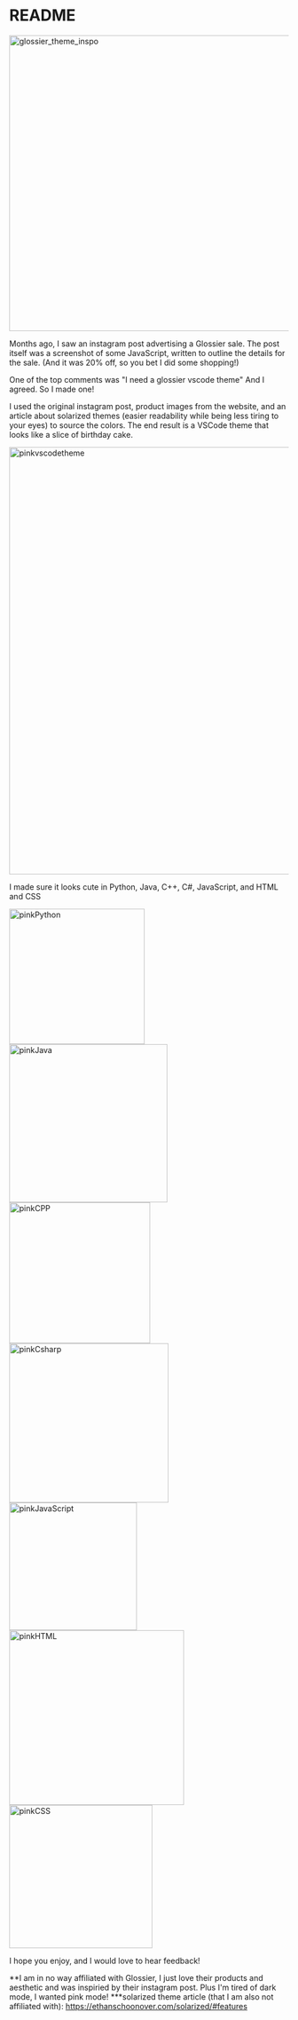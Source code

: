 # README

<img width="533" alt="glossier_theme_inspo" src="https://user-images.githubusercontent.com/56083999/139730742-4ee1b4e7-091c-468b-86bc-0114f8055e49.png">

Months ago, I saw an instagram post advertising a Glossier sale.
The post itself was a screenshot of some JavaScript, written to outline the details for the sale.
(And it was 20% off, so you bet I did some shopping!)

One of the top comments was "I need a glossier vscode theme"
And I agreed. So I made one!

I used the original instagram post, product images from the website, and an article about solarized themes (easier readability while being less tiring to your eyes) to source the colors. The end result is a VSCode theme that looks like a slice of birthday cake.

<img width="770" alt="pinkvscodetheme" src="https://user-images.githubusercontent.com/56083999/139733329-7e57710b-ab66-48cf-835c-ef82fc721141.png">

I made sure it looks cute in Python, Java, C++, C#, JavaScript, and HTML and CSS

<img width="244" alt="pinkPython" src="https://user-images.githubusercontent.com/56083999/139733470-bab37b79-74fb-4b97-8d61-8ac7e711ed36.png">

<img width="285" alt="pinkJava" src="https://user-images.githubusercontent.com/56083999/139733490-5352a2af-7978-4b99-a066-f00040559a47.png">

<img width="254" alt="pinkCPP" src="https://user-images.githubusercontent.com/56083999/139733506-4421f7b0-6af8-425f-9daf-c77623b59ce0.png">

<img width="287" alt="pinkCsharp" src="https://user-images.githubusercontent.com/56083999/139733515-9fab9345-7445-4c18-87c5-7dd2b5699507.png">

<img width="230" alt="pinkJavaScript" src="https://user-images.githubusercontent.com/56083999/139733522-db4d7326-5398-49da-b264-dc51003c0a49.png">

<img width="315" alt="pinkHTML" src="https://user-images.githubusercontent.com/56083999/139733538-39ea1f9d-bf8a-4463-a1f1-80f91db44bc0.png">

<img width="258" alt="pinkCSS" src="https://user-images.githubusercontent.com/56083999/139733542-624f5b9b-e104-40dd-9cb7-23888cd4ae14.png">

I hope you enjoy, and I would love to hear feedback!

**I am in no way affiliated with Glossier, I just love their products and aesthetic and was inspiried by their instagram post. Plus I'm tired of dark mode, I wanted pink mode!
***solarized theme article (that I am also not affiliated with): https://ethanschoonover.com/solarized/#features
